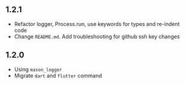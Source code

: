 ## 1.2.1
- Refactor logger, Process.run, use keywords for types and re-indent code
- Change `README.md`. Add troubleshooting for github ssh key changes 

## 1.2.0

- Using `mason_logger`
- Migrate `dart` and `flutter` command
